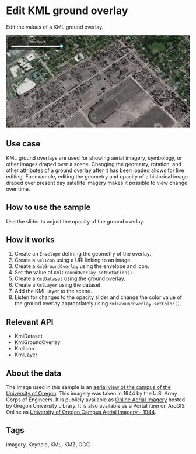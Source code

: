 # Edit KML ground overlay

Edit the values of a KML ground overlay.

![Image of edit KML ground overlay](EditKMLGroundOverlay.png)

## Use case

KML ground overlays are used for showing aerial imagery, symbology, or other images draped over a scene. Changing the geometry, rotation, and other attributes of a ground overlay after it has been loaded allows for live editing.  For example, editing the geometry and opacity of a historical image draped over present day satellite imagery makes it possible to view change over time.

## How to use the sample

Use the slider to adjust the opacity of the ground overlay.

## How it works

1. Create an `Envelope` defining the geometry of the overlay.
2. Create a `KmlIcon` using a URI linking to an image.
3. Create a `KmlGroundOverlay` using the envelope and icon.
4. Set the value of `KmlGroundOverlay.setRotation()`.
5. Create a `KmlDataset` using the ground overlay.
6. Create a `KmlLayer` using the dataset.
7. Add the KML layer to the scene.
8. Listen for changes to the opacity slider and change the color value of the ground overlay appropriately using `KmlGroundOverlay.setColor()`.

## Relevant API

* KmlDataset
* KmlGroundOverlay
* KmlIcon
* KmlLayer

## About the data

The image used in this sample is an [aerial view of the campus of the University of Oregon](https://libapps.s3.amazonaws.com/accounts/55937/images/1944.jpg). This imagery was taken in 1944 by the U.S. Army Corps of Engineers. It is publicly available as [Online Aerial Imagery](https://researchguides.uoregon.edu/online-aerial-photography) hosted by Oregon University Library. It is also available as a Portal item on ArcGIS Online as [University of Oregon Campus Aerial Imagery - 1944](https://www.arcgis.com/home/item.html?id=1f3677c24b2c446e96eaf1099292e83e).

## Tags

imagery, Keyhole, KML, KMZ, OGC
